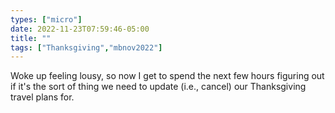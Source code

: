 ```yaml
---
types: ["micro"]
date: 2022-11-23T07:59:46-05:00
title: ""
tags: ["Thanksgiving","mbnov2022"]
---
```

Woke up feeling lousy, so now I get to spend the next few hours figuring out if it's the sort of thing we need to update (i.e., cancel) our Thanksgiving travel plans for.

